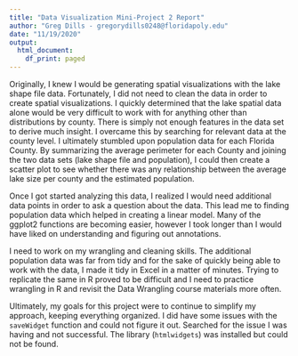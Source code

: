 ```yaml
---
title: "Data Visualization Mini-Project 2 Report"
author: "Greg Dills - gregorydills0248@floridapoly.edu"
date: "11/19/2020"
output:
  html_document:
    df_print: paged
---
```


Originally, I knew I would be generating spatial visualizations with the lake shape file data. Fortunately, I did not need to clean the data in order to create spatial visualizations. I quickly determined that the lake spatial data alone would be very difficult to work with for anything other than distributions by county. There is simply not enough features in the data set to derive much insight. I overcame this by searching for relevant data at the county level. I ultimately stumbled upon population data for each Florida County. By summarizing the average perimeter for each County and joining the two data sets (lake shape file and population), I could then create a scatter plot to see whether there was any relationship between the average lake size per county and the estimated population.

Once I got started analyzing this data, I realized I would need additional data points in order to ask a question about the data. This lead me to finding population data which helped in creating a linear model. Many of the ggplot2 functions are becoming easier, however I took longer than I would have liked on understanding and figuring out annotations. 

I need to work on my wrangling and cleaning skills. The additional population data was far from tidy and for the sake of quickly being able to work with the data, I made it tidy in Excel in a matter of minutes. Trying to replicate the same in R proved to be difficult and I need to practice wrangling in R and revisit the Data Wrangling course materials more often.

Ultimately, my goals for this project were to continue to simplify my approach, keeping everything organized. I did have some issues with the `saveWidget` function and could not figure it out. Searched for the issue I was having and not successful. The library (`htmlwidgets`) was installed but could not be found.


